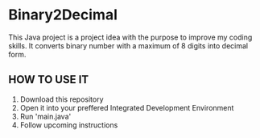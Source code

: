 # Binary2Decimal
This Java project is a project idea with the purpose to improve my coding skills.
It converts binary number with a maximum of 8 digits into decimal form.

## HOW TO USE IT
  1. Download this repository
  2. Open it into your preffered Integrated Development Environment
  3. Run 'main.java'
  4. Follow upcoming instructions
